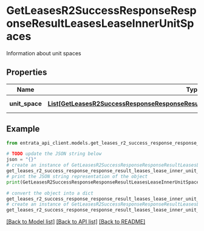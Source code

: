 # GetLeasesR2SuccessResponseResponseResultLeasesLeaseInnerUnitSpaces

Information about unit spaces

## Properties

Name | Type | Description | Notes
------------ | ------------- | ------------- | -------------
**unit_space** | [**List[GetLeasesR2SuccessResponseResponseResultLeasesLeaseInnerUnitSpacesUnitSpaceInner]**](GetLeasesR2SuccessResponseResponseResultLeasesLeaseInnerUnitSpacesUnitSpaceInner.md) | List of unit spaces | 

## Example

```python
from entrata_api_client.models.get_leases_r2_success_response_response_result_leases_lease_inner_unit_spaces import GetLeasesR2SuccessResponseResponseResultLeasesLeaseInnerUnitSpaces

# TODO update the JSON string below
json = "{}"
# create an instance of GetLeasesR2SuccessResponseResponseResultLeasesLeaseInnerUnitSpaces from a JSON string
get_leases_r2_success_response_response_result_leases_lease_inner_unit_spaces_instance = GetLeasesR2SuccessResponseResponseResultLeasesLeaseInnerUnitSpaces.from_json(json)
# print the JSON string representation of the object
print(GetLeasesR2SuccessResponseResponseResultLeasesLeaseInnerUnitSpaces.to_json())

# convert the object into a dict
get_leases_r2_success_response_response_result_leases_lease_inner_unit_spaces_dict = get_leases_r2_success_response_response_result_leases_lease_inner_unit_spaces_instance.to_dict()
# create an instance of GetLeasesR2SuccessResponseResponseResultLeasesLeaseInnerUnitSpaces from a dict
get_leases_r2_success_response_response_result_leases_lease_inner_unit_spaces_from_dict = GetLeasesR2SuccessResponseResponseResultLeasesLeaseInnerUnitSpaces.from_dict(get_leases_r2_success_response_response_result_leases_lease_inner_unit_spaces_dict)
```
[[Back to Model list]](../README.md#documentation-for-models) [[Back to API list]](../README.md#documentation-for-api-endpoints) [[Back to README]](../README.md)


